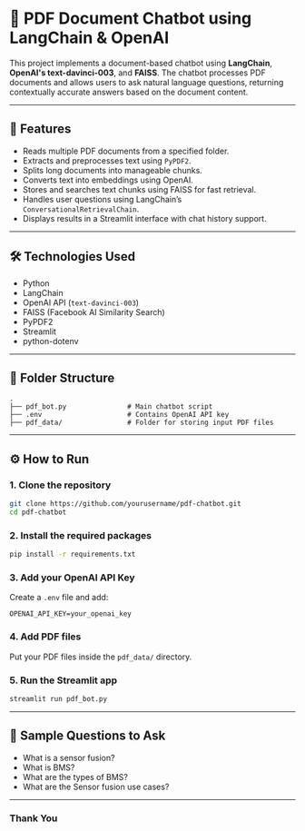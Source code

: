 
# 📄 PDF Document Chatbot using LangChain & OpenAI

This project implements a document-based chatbot using **LangChain**, **OpenAI's text-davinci-003**, and **FAISS**. The chatbot processes PDF documents and allows users to ask natural language questions, returning contextually accurate answers based on the document content.

---

## 🧠 Features

- Reads multiple PDF documents from a specified folder.
- Extracts and preprocesses text using `PyPDF2`.
- Splits long documents into manageable chunks.
- Converts text into embeddings using OpenAI.
- Stores and searches text chunks using FAISS for fast retrieval.
- Handles user questions using LangChain’s `ConversationalRetrievalChain`.
- Displays results in a Streamlit interface with chat history support.

---

## 🛠️ Technologies Used

- Python
- LangChain
- OpenAI API (`text-davinci-003`)
- FAISS (Facebook AI Similarity Search)
- PyPDF2
- Streamlit
- python-dotenv

---

## 📂 Folder Structure

```
.
├── pdf_bot.py               # Main chatbot script
├── .env                     # Contains OpenAI API key
├── pdf_data/                # Folder for storing input PDF files
```

---

## ⚙️ How to Run

### 1. Clone the repository
```bash
git clone https://github.com/yourusername/pdf-chatbot.git
cd pdf-chatbot
```

### 2. Install the required packages
```bash
pip install -r requirements.txt
```

### 3. Add your OpenAI API Key
Create a `.env` file and add:
```
OPENAI_API_KEY=your_openai_key
```

### 4. Add PDF files
Put your PDF files inside the `pdf_data/` directory.

### 5. Run the Streamlit app
```bash
streamlit run pdf_bot.py
```

---

## 💬 Sample Questions to Ask

- What is a sensor fusion?
- What is BMS?
- What are the types of BMS?
- What are the Sensor fusion use cases?

---

### Thank You

